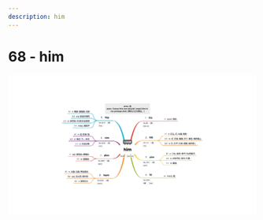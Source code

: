 ```yaml
---
description: him
---
```


# 68 - him



![Image text](https://raw.githubusercontent.com/rulinma/ai-word/master/images/68-him.jpg)


